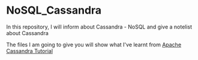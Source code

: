 # NoSQL_Cassandra

In this repository, I will inform about Cassandra - NoSQL and give a notelist about Cassandra 

The files I am going to give you will show what I've learnt from [Apache Cassandra Tutorial](https://www.youtube.com/playlist?list=PLalrWAGybpB-L1PGA-NfFu2uiWHEsdscD)

